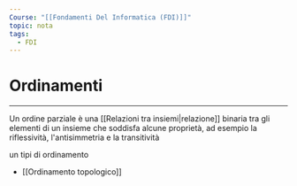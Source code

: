 ```yaml
---
Course: "[[Fondamenti Del Informatica (FDI)]]"
topic: nota
tags:
  - FDI
---
```


# Ordinamenti
---
Un ordine parziale è una [[Relazioni tra insiemi|relazione]] binaria tra gli elementi di un insieme che soddisfa alcune proprietà, ad esempio la riflessività, l'antisimmetria e la transitività


un tipi di ordinamento
- [[Ordinamento topologico]]